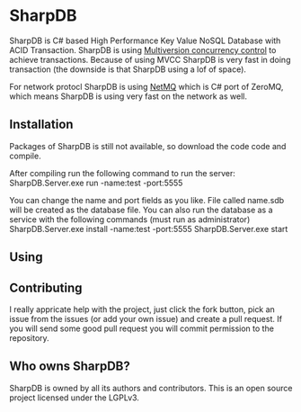 SharpDB
=====

SharpDB is C# based High Performance Key Value NoSQL Database with ACID Transaction.
SharpDB is using [Multiversion concurrency control](http://en.wikipedia.org/wiki/Multiversion_concurrency_control) to achieve transactions.
Because of using MVCC SharpDB is very fast in doing transaction (the downside is that SharpDB using a lof of space).

For network protocl SharpDB is using [NetMQ](https://github.com/zeromq/netmq) which is C# port of ZeroMQ, which means SharpDB is using very fast on the network as well.

## Installation

Packages of SharpDB is still not available, so download the code code and compile.

After compiling run the following command to run the server:
  SharpDB.Server.exe run -name:test -port:5555

You can change the name and port fields as you like. File called name.sdb will be created as the database file.
You can also run the database as a service with the following commands (must run as administrator)
  SharpDB.Server.exe install -name:test -port:5555
  SharpDB.Server.exe start
  
## Using



## Contributing

I really appricate help with the project, just click the fork button, pick an issue from the issues (or add your own issue) and create a pull request.
If you will send some good pull request you will commit permission to the repository.

## Who owns SharpDB?

SharpDB is owned by all its authors and contributors. 
This is an open source project licensed under the LGPLv3.
